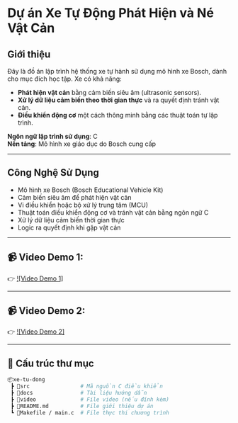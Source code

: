 # Dự án Xe Tự Động Phát Hiện và Né Vật Cản

## Giới thiệu

Đây là đồ án lập trình hệ thống xe tự hành sử dụng mô hình xe Bosch, dành cho mục đích học tập. Xe có khả năng:
- **Phát hiện vật cản** bằng cảm biến siêu âm (ultrasonic sensors).
- **Xử lý dữ liệu cảm biến theo thời gian thực** và ra quyết định tránh vật cản.
- **Điều khiển động cơ** một cách thông minh bằng các thuật toán tự lập trình.

**Ngôn ngữ lập trình sử dụng**: C  
**Nền tảng**: Mô hình xe giáo dục do Bosch cung cấp

---

## Công Nghệ Sử Dụng

- Mô hình xe Bosch (Bosch Educational Vehicle Kit)
- Cảm biến siêu âm để phát hiện vật cản
- Vi điều khiển hoặc bộ xử lý trung tâm (MCU)
- Thuật toán điều khiển động cơ và tránh vật cản bằng ngôn ngữ C
- Xử lý dữ liệu cảm biến thời gian thực
- Logic ra quyết định khi gặp vật cản

---

## 📹 Video Demo 1: 
👉 [![Video Demo 1]](https://drive.google.com/file/d/1v9OQXBf6ikuspwDlL1Kky2d1CrhrFx25/view?usp=drive_link)

---

## 📹 Video Demo 2: 
👉 [![Video Demo 2]](https://drive.google.com/file/d/17eL64JaBLRLlMKWF38_FmX7BHsPZAvZh/view?usp=drive_link)

---

## 📁 Cấu trúc thư mục

```bash
📦xe-tu-dong
 ┣ 📂src                # Mã nguồn C điều khiển
 ┣ 📂docs               # Tài liệu hướng dẫn
 ┣ 📂video              # File video (nếu đính kèm)
 ┣ 📄README.md          # File giới thiệu dự án
 ┗ 📄Makefile / main.c  # File thực thi chương trình
